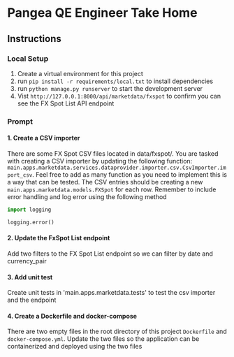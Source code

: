 # Pangea QE Engineer Take Home

## Instructions
### Local Setup
1. Create a virtual environment for this project
2. run `pip install -r requirements/local.txt` to install dependencies
3. run `python manage.py runserver` to start the development server
4. Vist `http://127.0.0.1:8000/api/marketdata/fxspot` to confirm you can see the FX Spot List API endpoint

### Prompt
#### 1. Create a CSV importer
There are some FX Spot CSV files located in data/fxspot/. You are tasked with creating a CSV importer by updating
the following function:
`main.apps.marketdata.services.dataprovider.importer.csv.CsvImporter.import_csv`.
Feel free to add as many function as you need to implement this is a way that can be tested.
The CSV entries should be creating a new `main.apps.marketdata.models.FXSpot` for each row. Remember to include error
handling and log error using the following method
```python
import logging

logging.error()
```

#### 2. Update the FxSpot List endpoint
Add two filters to the FX Spot List endpoint so we can filter by date and currency_pair

#### 3. Add unit test
Create unit tests in 'main.apps.marketdata.tests' to test the csv importer and the endpoint

#### 4. Create a Dockerfile and docker-compose
There are two empty files in the root directory of this project `Dockerfile` and `docker-compose.yml`. Update the two files so the application can
be containerized and deployed using the two files
